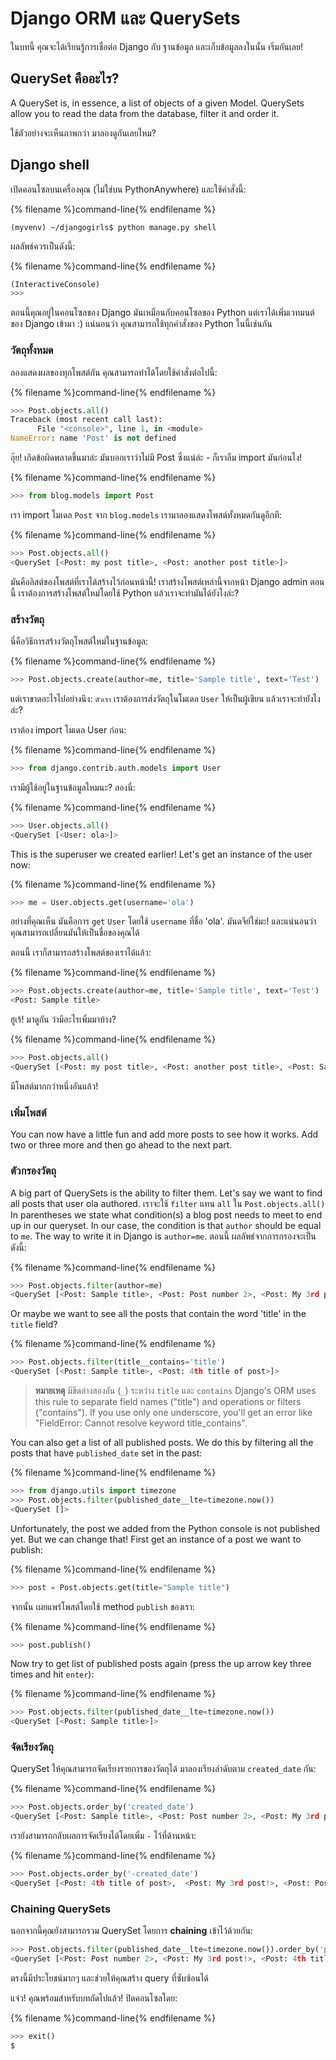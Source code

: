 # Django ORM และ QuerySets

ในบทนี้ คุณจะได้เรียนรู้การเชื่อต่อ Django กับ ฐานข้อมูล และเก็บข้อมูลลงในนั้น เริ่มกันเลย!

## QuerySet คืออะไร?

A QuerySet is, in essence, a list of objects of a given Model. QuerySets allow you to read the data from the database, filter it and order it.

ใช้ตัวอย่างจะเห็นภาพกว่า มาลองดูกันเลยไหม?

## Django shell

เปิดคอนโซลบนเครื่องคุณ (ไม่ใช่บน PythonAnywhere) และใช้คำสั่งนี้:

{% filename %}command-line{% endfilename %}

    (myvenv) ~/djangogirls$ python manage.py shell
    

ผลลัพธ์ควรเป็นดังนี้:

{% filename %}command-line{% endfilename %}

```python
(InteractiveConsole)
>>>
```

ตอนนี้คุณอยู่ในคอนโซลของ Django มันเหมือนกับคอนโซลของ Python แต่เราได้เพิ่มเวทมนต์ของ Django เข้ามา :) แน่นอนว่า คุณสามารถใช้ทุกคำสั่งของ Python ในนี้เช่นกัน

### วัตถุทั้งหมด

ลองแสดงผลของทุกโพสต์กัน คุณสามารถทำได้โดยใช้คำสั่งต่อไปนี้:

{% filename %}command-line{% endfilename %}

```python
>>> Post.objects.all()
Traceback (most recent call last):
      File "<console>", line 1, in <module>
NameError: name 'Post' is not defined
```

อุ๊ย! เกิดข้อผิดพลาดขึ้นมาล่ะ มันบอกเราว่าไม่มี Post ซึ่งแน่ล่ะ - ก็เราลืม import มันก่อนไง!

{% filename %}command-line{% endfilename %}

```python
>>> from blog.models import Post
```

เรา import โมเดล `Post` จาก `blog.models` เรามาลองแสดงโพสต์ทั้งหมดกันดูอีกที:

{% filename %}command-line{% endfilename %}

```python
>>> Post.objects.all()
<QuerySet [<Post: my post title>, <Post: another post title>]>
```

มันคือลิสต์ของโพสต์ที่เราได้สร้างไว้ก่อนหน้านี้! เราสร้างโพสต์เหล่านี้จากหน้า Django admin ตอนนี้ เราต้องการสร้างโพสต์ใหม่โดยใช้ Python แล้วเราจะทำมันได้ยังไงล่ะ?

### สร้างวัตถุ

นี่คือวิธีการสร้างวัตถุโพสต์ใหม่ในฐานข้อมูล:

{% filename %}command-line{% endfilename %}

```python
>>> Post.objects.create(author=me, title='Sample title', text='Test')
```

แต่เราขาดอะไรไปอย่างนึง: `ตัวเรา` เราต้องการส่งวัตถุในโมเดล `User` ให้เป็นผู้เขียน แล้วเราจะทำยังไงล่ะ?

เราต้อง import โมเดล User ก่อน:

{% filename %}command-line{% endfilename %}

```python
>>> from django.contrib.auth.models import User
```

เรามีผู้ใช้อยู่ในฐานข้อมูลไหมนะ? ลองนี่:

{% filename %}command-line{% endfilename %}

```python
>>> User.objects.all()
<QuerySet [<User: ola>]>
```

This is the superuser we created earlier! Let's get an instance of the user now:

{% filename %}command-line{% endfilename %}

```python
>>> me = User.objects.get(username='ola')
```

อย่างที่คุณเห็น มันคือการ `get` `User` โดยใช้ `username` ที่ชื่อ 'ola'. มันดจีย์ใช่มะ! และแน่นอนว่าคุณสามารถเปลี่ยนมันให้เป็นชื่อของคุณได้

ตอนนี้ เราก็สามารถสร้างโพสต์ของเราได้แล้ว:

{% filename %}command-line{% endfilename %}

```python
>>> Post.objects.create(author=me, title='Sample title', text='Test')
<Post: Sample title>
```

ฮูเร้! มาดูกัน ว่ามีอะไรเพิ่มมาบ้าง?

{% filename %}command-line{% endfilename %}

```python
>>> Post.objects.all()
<QuerySet [<Post: my post title>, <Post: another post title>, <Post: Sample title>]>
```

มีโพสต์มากกว่าหนึ่งอันแล้ว!

### เพิ่มโพสต์

You can now have a little fun and add more posts to see how it works. Add two or three more and then go ahead to the next part.

### ตัวกรองวัตถุ

A big part of QuerySets is the ability to filter them. Let's say we want to find all posts that user ola authored. เราจะใช้ `filter` แทน `all` ใน `Post.objects.all()` In parentheses we state what condition(s) a blog post needs to meet to end up in our queryset. In our case, the condition is that `author` should be equal to `me`. The way to write it in Django is `author=me`. ตอนนี้ ผลลัพธ์จากการกรองจะเป็นดังนี้:

{% filename %}command-line{% endfilename %}

```python
>>> Post.objects.filter(author=me)
<QuerySet [<Post: Sample title>, <Post: Post number 2>, <Post: My 3rd post!>, <Post: 4th title of post>]>
```

Or maybe we want to see all the posts that contain the word 'title' in the `title` field?

{% filename %}command-line{% endfilename %}

```python
>>> Post.objects.filter(title__contains='title')
<QuerySet [<Post: Sample title>, <Post: 4th title of post>]>
```

> **หมายเหตุ** มีขีดล่างสองอัน (`_`) ระหว่าง `title` และ `contains` Django's ORM uses this rule to separate field names ("title") and operations or filters ("contains"). If you use only one underscore, you'll get an error like "FieldError: Cannot resolve keyword title_contains".

You can also get a list of all published posts. We do this by filtering all the posts that have `published_date` set in the past:

{% filename %}command-line{% endfilename %}

```python
>>> from django.utils import timezone
>>> Post.objects.filter(published_date__lte=timezone.now())
<QuerySet []>
```

Unfortunately, the post we added from the Python console is not published yet. But we can change that! First get an instance of a post we want to publish:

{% filename %}command-line{% endfilename %}

```python
>>> post = Post.objects.get(title="Sample title")
```

จากนั้น เผยแพร่โพสต์โดยใช้ method `publish` ของเรา:

{% filename %}command-line{% endfilename %}

```python
>>> post.publish()
```

Now try to get list of published posts again (press the up arrow key three times and hit `enter`):

{% filename %}command-line{% endfilename %}

```python
>>> Post.objects.filter(published_date__lte=timezone.now())
<QuerySet [<Post: Sample title>]>
```

### จัดเรียงวัตถุ

QuerySet ให้คุณสามารถจัดเรียงรายการของวัตถุได้ มาลองเรียงลำดับตาม `created_date` กัน:

{% filename %}command-line{% endfilename %}

```python
>>> Post.objects.order_by('created_date')
<QuerySet [<Post: Sample title>, <Post: Post number 2>, <Post: My 3rd post!>, <Post: 4th title of post>]>
```

เรายังสามารถกลับผลการจัดเรียงได้โดยเพิ่ม `-` ไว้ที่ด้านหน้า:

{% filename %}command-line{% endfilename %}

```python
>>> Post.objects.order_by('-created_date')
<QuerySet [<Post: 4th title of post>,  <Post: My 3rd post!>, <Post: Post number 2>, <Post: Sample title>]>
```

### Chaining QuerySets

นอกจากนี้คุณยังสามารถรวม QuerySet โดยการ **chaining** เข้าไว้ด้วยกัน:

```python
>>> Post.objects.filter(published_date__lte=timezone.now()).order_by('published_date')
<QuerySet [<Post: Post number 2>, <Post: My 3rd post!>, <Post: 4th title of post>, <Post: Sample title>]>
```

ตรงนี้มีประโยชน์มากๆ และช่วยให้คุณสร้าง query ที่ซับซ้อนได้

แจ๋ว! คุณพร้อมสำหรับบทถัดไปแล้ว! ปิดคอนโซลโดย:

{% filename %}command-line{% endfilename %}

```python
>>> exit()
$
```